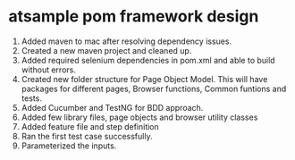 # atsample pom framework design
1. Added maven to mac after resolving dependency issues.
2. Created a new maven project and cleaned up.
3. Added required selenium dependencies in pom.xml and able to build without errors.
4. Created new folder structure for Page Object Model. This will have packages for different pages, Browser functions, Common funtions and tests.
5. Added Cucumber and TestNG for BDD approach.
6. Added few library files, page objects and browser utility classes
7. Added feature file and step definition
8. Ran the first test case successfully.
9. Parameterized the inputs.
